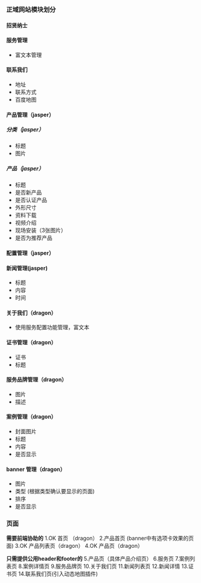 ### 正域网站模块划分

#### 招贤纳士

#### 服务管理
- 富文本管理

#### 联系我们
- 地址
- 联系方式
- 百度地图

#### 产品管理（jasper）
##### 分类（jasper）
- 标题 
- 图片

##### 产品（jasper）
- 标题
- 是否新产品
- 是否认证产品
- 外形尺寸
- 资料下载
- 视频介绍
- 现场安装（3张图片）
- 是否为推荐产品

#### 配置管理（jasper）

#### 新闻管理(jasper)
- 标题
- 内容
- 时间


#### 关于我们（dragon）
- 使用服务配置功能管理，富文本

#### 证书管理（dragon）
- 证书
- 标题

#### 服务品牌管理（dragon）
- 图片
- 描述

#### 案例管理（dragon）
- 封面图片
- 标题
- 内容
- 是否显示

#### banner 管理（dragon）
- 图片
- 类型 (根据类型确认要显示的页面)
- 排序
- 是否显示





### 页面

**需要前端协助的**
1.OK 首页 （dragon）
2.产品首页 (banner中有选项卡效果的页面)
3.OK 产品列表页（dragon）
4.OK 产品页（dragon）

**只需提供公用header和footer的**
5.产品页（具体产品介绍页）
6.服务页
7.案例列表页
8.案例详情页
9.服务品牌页
10.关于我们页
11.新闻列表页
12.新闻详情
13.证书页
14.联系我们页(引入动态地图插件)
